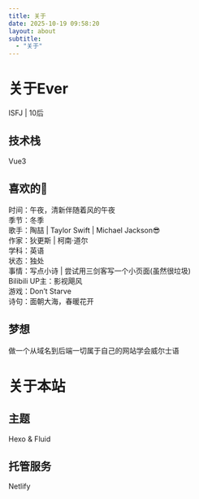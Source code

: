 ```yaml
---
title: 关于
date: 2025-10-19 09:58:20
layout: about
subtitle:
  - "关于"
---
```

# 关于Ever
ISFJ | 10后

## 技术栈

Vue3

## 喜欢的🌈

时间：午夜，清新伴随着风的午夜  
季节：冬季  
歌手：陶喆 | Taylor Swift | Michael Jackson😎  
作家：狄更斯 | 柯南·道尔  
学科：英语  
状态：独处  
事情：写点小诗 | 尝试用三剑客写一个小页面(虽然很垃圾)  
Bilibili UP主：影视飓风  
游戏：Don’t Starve  
诗句：面朝大海，春暖花开  

## 梦想
做一个从域名到后端一切属于自己的网站学会威尔士语

# 关于本站

## 主题
Hexo & Fluid

## 托管服务
Netlify
